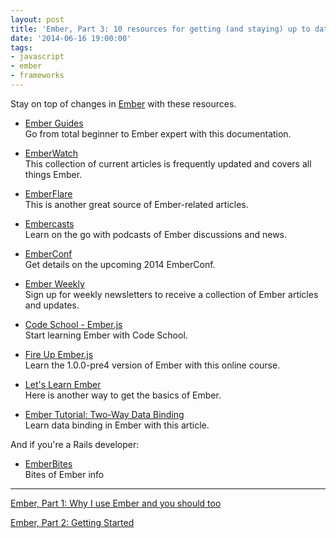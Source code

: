 ```yaml
---
layout: post
title: 'Ember, Part 3: 10 resources for getting (and staying) up to date'
date: '2014-06-16 19:00:00'
tags:
- javascript
- ember
- frameworks
---
```


Stay on top of changes in [Ember](http://emberjs.com/) with these resources.

* [Ember Guides](http://emberjs.com/guides/) <br>Go from total beginner to Ember expert with this documentation.

* [EmberWatch](http://emberwatch.com) <br>This collection of current articles is frequently updated and covers all things Ember.

* [EmberFlare](https://emberflare.com) <br>This is another great source of Ember-related articles. 

* [Embercasts](http://www.embercasts.com) <br>Learn on the go with podcasts of Ember discussions and news.

* [EmberConf](http://www.confreaks.com/events/emberconf2014) <br>Get details on the upcoming 2014 EmberConf.

* [Ember Weekly](http://emberweekly.com) <br>Sign up for weekly newsletters to receive a collection of Ember articles and updates.

* [Code School - Ember.js](https://www.codeschool.com/courses/warming-up-with-ember-js) <br>Start learning Ember with Code School.

* [Fire Up Ember.js](http://pluralsight.com/training/courses/TableOfContents?courseName=fire-up-emberjs) <br>Learn the 1.0.0-pre4 version of Ember with this online course.

* [Let's Learn Ember](https://courses.tutsplus.com/courses/lets-learn-ember) <br>Here is another way to get the basics of Ember.

* [Ember Tutorial: Two-Way Data Binding](http://voidcanvas.com/emberjs-tutorial-two-way-data-binding/) <br>Learn data binding in Ember with this article.

And if you're a Rails developer:

* [EmberBites](http://emberbites.com/) <br>Bites of Ember info

<hr>

[Ember, Part 1: Why I use Ember and you should too](https://www.codefellows.org/blog/ember-part-1-why-i-use-ember-and-you-should-too)

[Ember, Part 2: Getting Started](https://www.codefellows.org/blog/ember-part-2-getting-started)